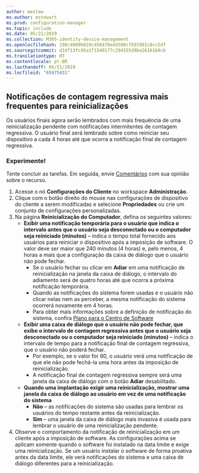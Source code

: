 ```yaml
---
author: mestew
ms.author: mstewart
ms.prod: configuration-manager
ms.topic: include
ms.date: 05/21/2019
ms.collection: M365-identity-device-management
ms.openlocfilehash: 190c4009b010c458470e4d500cf697d01c8cc5df
ms.sourcegitcommit: d1df13fc95a1f1540177c294555d9be26161b9cb
ms.translationtype: HT
ms.contentlocale: pt-BR
ms.lasthandoff: 05/21/2019
ms.locfileid: "65975431"
---
```

## <a name="bkmk_restart"></a> Notificações de contagem regressiva mais frequentes para reinicializações
<!--3976435-->
Os usuários finais agora serão lembrados com mais frequência de uma reinicialização pendente com notificações intermitentes de contagem regressiva. O usuário final será lembrado sobre como reiniciar seu dispositivo a cada 4 horas até que ocorra a notificação final de contagem regressiva.

### <a name="try-it-out"></a>Experimente!

Tente concluir as tarefas. Em seguida, envie [Comentários](/sccm/core/understand/find-help#product-feedback) com sua opinião sobre o recurso.

1. Acesse o nó **Configurações do Cliente** no workspace **Administração**.
2. Clique com o botão direito do mouse nas configurações de dispositivo do cliente a serem modificadas e selecione **Propriedades** ou crie um conjunto de configurações personalizadas.
3. Na página **Reinicialização do Computador**, defina os seguintes valores:
   - **Exibir uma notificação temporária para o usuário que indica o intervalo antes que o usuário seja desconectado ou o computador seja reiniciado (minutos)** – indica o tempo total fornecido aos usuários para reiniciar o dispositivo após a imposição de software. O valor deve ser maior que 240 minutos (4 horas) e, pelo menos, 4 horas a mais que a configuração da caixa de diálogo que o usuário não pode fechar.
      - Se o usuário fechar ou clicar em **Adiar** em uma notificação de reinicialização na janela da caixa de diálogo, o intervalo do adiamento será de quatro horas até que ocorra a próxima notificação temporária.
      - Quando as notificações do sistema forem usadas e o usuário não clicar nelas nem as perceber, a mesma notificação do sistema ocorrerá novamente em 4 horas. 
      - Para obter mais informações sobre a definição de notificação do sistema, confira [Plano para o Centro de Software](/sccm/apps/plan-design/plan-for-software-center#bkmk_impact)
   - **Exibir uma caixa de diálogo que o usuário não pode fechar, que exibe o intervalo de contagem regressiva antes que o usuário seja desconectado ou o computador seja reiniciado (minutos)** – indica o intervalo de tempo para a notificação final de contagem regressiva, que o usuário não poderá fechar. 
      - Por exemplo, se o valor for 60, o usuário verá uma notificação de que ele não pode fechá-la uma hora antes da imposição de reinicialização. 
      - A notificação final de contagem regressiva sempre será uma janela da caixa de diálogo com o botão **Adiar** desabilitado.
   - **Quando uma implantação exigir uma reinicialização, mostrar uma janela da caixa de diálogo ao usuário em vez de uma notificação do sistema** 
      - **Não** – as notificações do sistema são usadas para lembrar os usuários do tempo restante antes da reinicialização.
      -  **Sim** – uma janela da caixa de diálogo mais invasiva é usada para lembrar o usuário de uma reinicialização pendente.
4. Observe o comportamento da notificação de reinicialização em um cliente após a imposição de software. As configurações acima se aplicam somente quando o software foi instalado na data limite e exige uma reinicialização. Se um usuário instalar o software de forma proativa antes da data limite, ele verá notificações do sistema e uma caixa de diálogo diferentes para a reinicialização.
